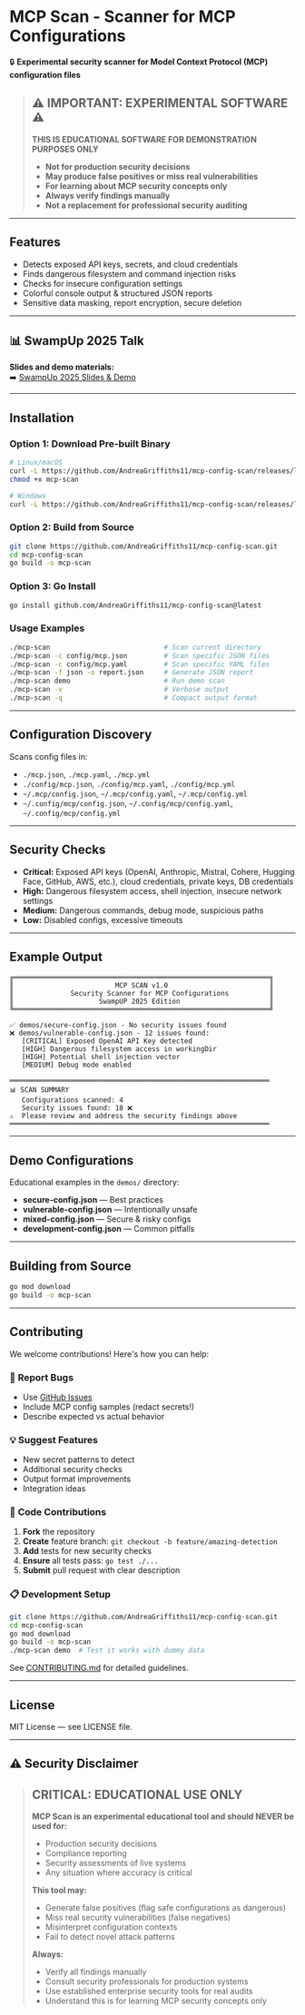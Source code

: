 # MCP Scan - Scanner for MCP Configurations

🔒 **Experimental security scanner for Model Context Protocol (MCP) configuration files**

> ## ⚠️ **IMPORTANT: EXPERIMENTAL SOFTWARE** ⚠️
> 
> **THIS IS EDUCATIONAL SOFTWARE FOR DEMONSTRATION PURPOSES ONLY**
> 
> - **Not for production security decisions**
> - **May produce false positives or miss real vulnerabilities** 
> - **For learning about MCP security concepts only**
> - **Always verify findings manually**
> - **Not a replacement for professional security auditing**

---

## Features

- Detects exposed API keys, secrets, and cloud credentials
- Finds dangerous filesystem and command injection risks
- Checks for insecure configuration settings
- Colorful console output & structured JSON reports
- Sensitive data masking, report encryption, secure deletion

---

## 📊 SwampUp 2025 Talk  
**Slides and demo materials:**  
➡️ [SwampUp 2025 Slides & Demo](swampup/README.md)

---

## Installation

### Option 1: Download Pre-built Binary
```bash
# Linux/macOS
curl -L https://github.com/AndreaGriffiths11/mcp-config-scan/releases/latest/download/mcp-scan -o mcp-scan
chmod +x mcp-scan

# Windows
curl -L https://github.com/AndreaGriffiths11/mcp-config-scan/releases/latest/download/mcp-scan.exe -o mcp-scan.exe
```

### Option 2: Build from Source
```bash
git clone https://github.com/AndreaGriffiths11/mcp-config-scan.git
cd mcp-config-scan
go build -o mcp-scan
```

### Option 3: Go Install
```bash
go install github.com/AndreaGriffiths11/mcp-config-scan@latest
```

### Usage Examples

```bash
./mcp-scan                            # Scan current directory
./mcp-scan -c config/mcp.json         # Scan specific JSON files
./mcp-scan -c config/mcp.yaml         # Scan specific YAML files
./mcp-scan -f json -o report.json     # Generate JSON report
./mcp-scan demo                       # Run demo scan
./mcp-scan -v                         # Verbose output
./mcp-scan -q                         # Compact output format
```

---

## Configuration Discovery

Scans config files in:
- `./mcp.json`, `./mcp.yaml`, `./mcp.yml`
- `./config/mcp.json`, `./config/mcp.yaml`, `./config/mcp.yml`
- `~/.mcp/config.json`, `~/.mcp/config.yaml`, `~/.mcp/config.yml`
- `~/.config/mcp/config.json`, `~/.config/mcp/config.yaml`, `~/.config/mcp/config.yml`

---

## Security Checks

- **Critical:** Exposed API keys (OpenAI, Anthropic, Mistral, Cohere, Hugging Face, GitHub, AWS, etc.), cloud credentials, private keys, DB credentials
- **High:** Dangerous filesystem access, shell injection, insecure network settings
- **Medium:** Dangerous commands, debug mode, suspicious paths
- **Low:** Disabled configs, excessive timeouts

---

## Example Output

```
╔═══════════════════════════════════════════════════════════════╗
║                         MCP SCAN v1.0                         ║
║              Security Scanner for MCP Configurations          ║
║                     SwampUP 2025 Edition                      ║
╚═══════════════════════════════════════════════════════════════╝

✅ demos/secure-config.json - No security issues found
❌ demos/vulnerable-config.json - 12 issues found:
   [CRITICAL] Exposed OpenAI API Key detected
   [HIGH] Dangerous filesystem access in workingDir
   [HIGH] Potential shell injection vector
   [MEDIUM] Debug mode enabled

════════════════════════════════════════════════════════════════
📊 SCAN SUMMARY
   Configurations scanned: 4
   Security issues found: 18 ❌
⚠️  Please review and address the security findings above
════════════════════════════════════════════════════════════════
```

---

## Demo Configurations

Educational examples in the `demos/` directory:
- **secure-config.json** — Best practices
- **vulnerable-config.json** — Intentionally unsafe
- **mixed-config.json** — Secure & risky configs
- **development-config.json** — Common pitfalls

---

## Building from Source

```bash
go mod download
go build -o mcp-scan
```

---

## Contributing

We welcome contributions! Here's how you can help:

### 🐛 **Report Bugs**
- Use [GitHub Issues](https://github.com/AndreaGriffiths11/mcp-config-scan/issues)
- Include MCP config samples (redact secrets!)
- Describe expected vs actual behavior

### 💡 **Suggest Features**
- New secret patterns to detect
- Additional security checks
- Output format improvements
- Integration ideas

### 🔧 **Code Contributions**
1. **Fork** the repository
2. **Create** feature branch: `git checkout -b feature/amazing-detection`
3. **Add** tests for new security checks
4. **Ensure** all tests pass: `go test ./...`
5. **Submit** pull request with clear description

### 📋 **Development Setup**
```bash
git clone https://github.com/AndreaGriffiths11/mcp-config-scan.git
cd mcp-config-scan
go mod download
go build -o mcp-scan
./mcp-scan demo  # Test it works with dummy data
```

See [CONTRIBUTING.md](CONTRIBUTING.md) for detailed guidelines.

---

## License

MIT License — see LICENSE file.

---

## ⚠️ Security Disclaimer

> ## **CRITICAL: EDUCATIONAL USE ONLY**
> 
> **MCP Scan is an experimental educational tool and should NEVER be used for:**
> - Production security decisions
> - Compliance reporting  
> - Security assessments of live systems
> - Any situation where accuracy is critical
> 
> **This tool may:**
> - Generate false positives (flag safe configurations as dangerous)
> - Miss real security vulnerabilities (false negatives)
> - Misinterpret configuration contexts
> - Fail to detect novel attack patterns
> 
> **Always:**
> - Verify all findings manually
> - Consult security professionals for production systems
> - Use established enterprise security tools for real audits
> - Understand this is for learning MCP security concepts only 
